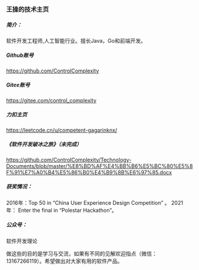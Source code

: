 ### 王操的技术主页

##### 简介：
软件开发工程师,人工智能行业。擅长Java，Go和前端开发。

##### Github账号
https://github.com/ControlComplexity

##### Gitee账号
https://gitee.com/control_complexity

##### 力扣主页
https://leetcode.cn/u/competent-gagarinknx/

##### 《软件开发破冰之旅》（未完成）
https://github.com/ControlComplexity/Technology-Documents/blob/master/%E8%BD%AF%E4%BB%B6%E5%BC%80%E5%8F%91%E7%A0%B4%E5%86%B0%E4%B9%8B%E6%97%85.docx


##### 获奖情况： 
2016年：Top 50 in “China User Experience Design Competition” 。
2021年： Enter the final in “Polestar Hackathon”。 

##### 公众号：
软件开发理论

做这些的目的是学习与交流，如果有不同的见解欢迎指点（微信：13167266119）。希望做出对大家有用的软件产品。
